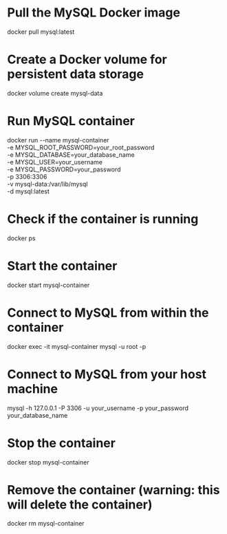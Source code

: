 # Pull the MySQL Docker image
docker pull mysql:latest

# Create a Docker volume for persistent data storage
docker volume create mysql-data

# Run MySQL container
docker run --name mysql-container \
    -e MYSQL_ROOT_PASSWORD=your_root_password \
    -e MYSQL_DATABASE=your_database_name \
    -e MYSQL_USER=your_username \
    -e MYSQL_PASSWORD=your_password \
    -p 3306:3306 \
    -v mysql-data:/var/lib/mysql \
    -d mysql:latest

# Check if the container is running
docker ps

# Start the container
docker start mysql-container

# Connect to MySQL from within the container
docker exec -it mysql-container mysql -u root -p

# Connect to MySQL from your host machine
mysql -h 127.0.0.1 -P 3306 -u your_username -p your_password your_database_name

# Stop the container
docker stop mysql-container

# Remove the container (warning: this will delete the container)
docker rm mysql-container